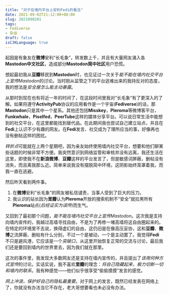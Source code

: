 ```yaml
---
title: "对于在墙内平台上安利Fedi的看法"
date: 2021-09-02T21:12:00+08:00
slug: 2021090201
tags: 
- Fediverse
- 杂谈
draft: false
isCJKLanguage: true
---
```

起因是有象友在**微博**安利“长毛象”，转发数上千，并且有大量网友涌入各**Mastodon中文社区**，造成部分**Mastodon简中社区**用户恐慌。

想起最初我从**豆瓣**移民到**Mastodon**时，也见证过一次关于*能不能在墙内社交平台上宣传Mastodon*的讨论。当时刚从监管之下的平台逃难出来的我持反对的态度，我的想法是*安全屋怎么能主动暴露*。

从那时到现在也有将近一年的时间了，在这段时间里我对“长毛象”有了更深入的了解。如果将遵守**ActivityPub**协议的应用看作是一个宇宙(**Fediverse**)的话，那**Mastodon**只是其中一个星系。其他还包括**Misskey**，**Pleroma**等微博客平台，**Funkwhale**，**Piselfed**，**PeerTube**这样的媒体分享平台。可以说日常生活中能想到的社交平台，在这里都能找到替代品。在此期间我也尝试自己建立站点，并且在**Fedi**上认识不少有趣的网友。在**Fedi**发言、社交成为了理所应当的事，好像再也没有删帖这样的困扰。

*转折点*可能就在上两个星期吧，因为亲友始终使用墙内社交平台，想要和他们聊某些话题的时候非常不方便。我突然意识到网络监管和审核并没有远离，我还生活在这里，即使我不在**新浪微博**、**豆瓣**这样的平台发言了，但是敏感词屏蔽，删帖没有消失，而且离我那么近。简单来说我没有摆脱简中环境，这阴影始终笼罩着我，而我一直在逃避。

然后昨天看到两件事。

1. 在**微博**安利“长毛象”的网友被私信谴责，当事人受到了巨大的压力。
1. 我认识的站长因为**里瓣**认为**Pleroma**开放的搜索机制不“安全”就拉黑所有**Pleroma**站点(*后经证实为误传*)而生气。

又回到了最初那个问题，*能不能在墙内社交平台上宣传Mastodon*。这次我是支持向墙内宣传的，我越过高墙寻找自由，不是为了再修一堵高墙将这自由圈起来的。在特定的环境里不去说，换得虚幻的自由，这仍旧是在像高压妥协，这和**豆瓣**、**微博**之流屏蔽、删帖有什么分别，不过一个是被动，一个是主动罢了。我觉得**Fedi**不只是避风港，它应该是一个*突破口*，从这里开始恢复正常的交流与讨论，最后我们还是要回到墙内的世界里去，因为我们就在那里。

这次的事件里，我发现大多数网友还是支持在墙内宣传的，并且提出了*该用何种方式宣传*的讨论。实话实说，我不喜欢**里瓣**的理念：*将自己隐藏起来，极力切断一切和墙内的联系*，我有种感觉——他们似乎很享受“偷偷摸摸”发言的感觉。

*网上冲浪，保护好自己的隐私最重要*。对于网上的发言，既然已经发表在网络上了，你就没有办法当它不存在，老大哥想要看也未必没有办法。